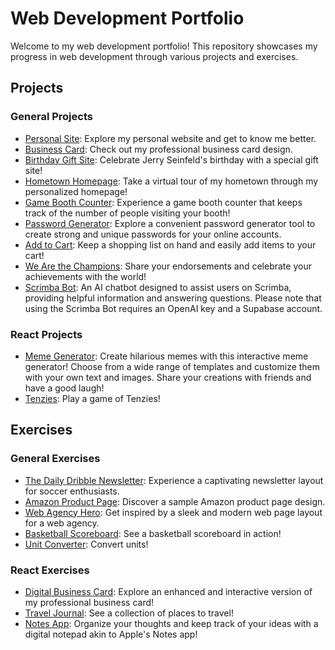 # Web Development Portfolio

Welcome to my web development portfolio! This repository showcases my progress in web development through various projects and exercises.

## Projects

### General Projects

- [Personal Site](https://dulcet-mousse-84a6f6.netlify.app/): Explore my personal website and get to know me better.
- [Business Card](https://business-card-evanl.netlify.app/): Check out my professional business card design.
- [Birthday Gift Site](https://birthday-gift-site-evanl.netlify.app/): Celebrate Jerry Seinfeld's birthday with a special gift site!
- [Hometown Homepage](https://hometown-homepage-evanl.netlify.app/): Take a virtual tour of my hometown through my personalized homepage!
- [Game Booth Counter](https://game-booth-counter-evanl.netlify.app/): Experience a game booth counter that keeps track of the number of people visiting your booth!
- [Password Generator](https://password-generator-evanl.netlify.app/): Explore a convenient password generator tool to create strong and unique passwords for your online accounts.
- [Add to Cart](https://add-to-cart-evanl.netlify.app/): Keep a shopping list on hand and easily add items to your cart!
- [We Are the Champions](https://we-are-the-champions-evanl.netlify.app/): Share your endorsements and celebrate your achievements with the world!
- [Scrimba Bot](https://scrimba-bot.netlify.app/): An AI chatbot designed to assist users on Scrimba, providing helpful information and answering questions. Please note that using the Scrimba Bot requires an OpenAI key and a Supabase account.

### React Projects

- [Meme Generator](https://meme-generator-evanl.netlify.app/): Create hilarious memes with this interactive meme generator! Choose from a wide range of templates and customize them with your own text and images. Share your creations with friends and have a good laugh!
- [Tenzies](https://tenzies-evanl.netlify.app/): Play a game of Tenzies!

## Exercises

### General Exercises

- [The Daily Dribble Newsletter](https://the-daily-dribble-newsletter-evanl.netlify.app/): Experience a captivating newsletter layout for soccer enthusiasts.
- [Amazon Product Page](https://amazon-product-page-evanl.netlify.app/): Discover a sample Amazon product page design.
- [Web Agency Hero](https://web-agency-hero-evanl.netlify.app/): Get inspired by a sleek and modern web page layout for a web agency.
- [Basketball Scoreboard](https://basketball-scoreboard-evanl.netlify.app): See a basketball scoreboard in action!
- [Unit Converter](https://unit-converter-evanl.netlify.app/): Convert units!

### React Exercises

- [Digital Business Card](https://digital-business-card-evanl.netlify.app/): Explore an enhanced and interactive version of my professional business card!
- [Travel Journal](https://travel-journal-evanl.netlify.app/): See a collection of places to travel!
- [Notes App](https://notes-app-evanl.netlify.app): Organize your thoughts and keep track of your ideas with a digital notepad akin to Apple's Notes app!